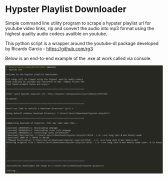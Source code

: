 # Hypster Playlist Downloader

Simple command line utility program to scrape a hypster playlist url for youtube video links, rip and convert the audio into mp3 format using the highest quality audio codecs availble on youtube.

This python script is a wrapper around the youtube-dl package developed by Ricardo Garcia - https://github.com/rg3

Below is an end-to-end example of the .exe at work called via console.

![Example use](/screenshot.png?raw=true)

